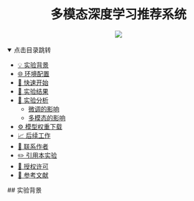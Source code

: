 <!--
 * @Description: 
 * @Author: Yibo Zhao
 * @Date: 2024-05-07 16:51:24
-->
<h1 align="center">多模态深度学习推荐系统</h1>
<div align="center">
    <a href="./LICENSE">
      <img src="https://img.shields.io/badge/license-Apache--2.0-yellow">
    </a>
</div>
<br>
<details open="open">
<summary>点击目录跳转</summary>

- <a href="#实验背景" target="_Self">💡 实验背景</a>
- <a href="#环境配置" target="_Self">🌐 环境配置</a>
- <a href="#快速开始" target="_Self">🚀 快速开始</a>
- <a href="#实验结果" target="_Self">🍎 实验结果</a>
- <a href="#实验分析" target="_Self">📖 实验分析</a>
  - <a href="#微调的影响" target="_Self">微调的影响</a>
  - <a href="#多模态的影响" target="_Self">多模态的影响</a>
- <a href="#模型权重下载" target="_Self">⚙️ 模型权重下载</a>
- <a href="#后续工作" target="_Self">📈 后续工作</a>
- <a href="#联系作者" target="_Self">🧲 联系作者</a>
- <a href="#引用本实验" target="_Self">✏️ 引用本实验</a>
- <a href="#授权许可" target="_Self">🔐 授权许可</a>
- <a href="#参考文献" target="_Self">🔗 参考文献</a>

</details>
## 实验背景<br>
